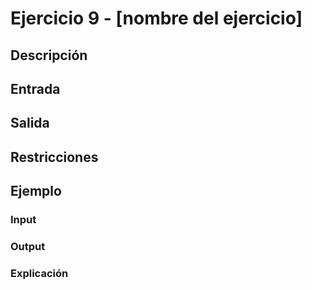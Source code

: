 # Ejercicio 9 - [nombre del ejercicio]

## Descripción

## Entrada


## Salida


## Restricciones


## Ejemplo

### Input


### Output


### Explicación
